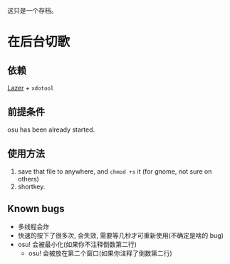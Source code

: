 这只是一个存档。

# 在后台切歌

## 依赖
[Lazer](https://github.com/ppy/osu/) + `xdotool`

## 前提条件
osu has been already started.

## 使用方法
1. save that file to anywhere, and `chmod +s` it (for gnome, not sure on others)
2. shortkey.

## Known bugs
- 多线程会炸
- 快速的按下了很多次, 会失效, 需要等几秒才可重新使用(不确定是啥的 bug)
- osu! 会被最小化(如果你不注释倒数第二行)
  - osu! 会被放在第二个窗口(如果你注释了倒数第二行)
